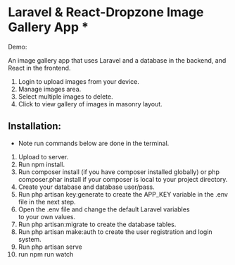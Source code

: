 # Laravel & React-Dropzone Image Gallery App *

Demo: 


An image gallery app that uses Laravel and a database in the backend, and React in the frontend.

1. Login to upload images from your device.
1. Manage images area.
1. Select multiple images to delete.
1. Click to view gallery of images in masonry layout.

## Installation: ##

- Note run commands below are done in the terminal.

1. Upload to server.
1. Run npm install.
1. Run composer install (if you have composer installed globally)
   or php composer.phar install if your composer is local to your project directory.
1. Create your database and database user/pass.
1. Run php artisan key:generate to create the APP_KEY variable in the .env file in the next step.
1. Open the .env file and change the default Laravel variables  
   to your own values.
1. Run php artisan:migrate to create the database tables.
1. Run php artisan make:auth to create the user registration and 
   login system.
1. Run php artisan serve
1. run npm run watch


